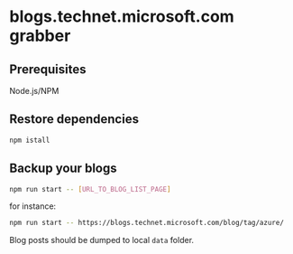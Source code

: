 # blogs.technet.microsoft.com grabber

## Prerequisites

Node.js/NPM

## Restore dependencies

```bash
npm istall
```

## Backup your blogs

```bash
npm run start -- [URL_TO_BLOG_LIST_PAGE]
```

for instance:

```bash
npm run start -- https://blogs.technet.microsoft.com/blog/tag/azure/
```

Blog posts should be dumped to local `data` folder.
